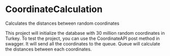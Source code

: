 # CoordinateCalculation
Calculates the distances between random coordinates

This project will initialize the database with 30 million random coordinates in Turkey.
To test the project, you can use the CoordinateAPI post method in swagger. It will send all the coordinates to the queue. Queue will calculate the distances between each coordinates.
